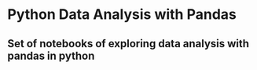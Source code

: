# Python Data Analysis with Pandas
## Set of notebooks of exploring data analysis with pandas in python

